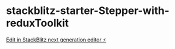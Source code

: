 # stackblitz-starter-Stepper-with-reduxToolkit

[Edit in StackBlitz next generation editor ⚡️](https://stackblitz.com/~/github.com/Jani-Instrive/stackblitz-starter-Stepper-with-reduxToolkit)
